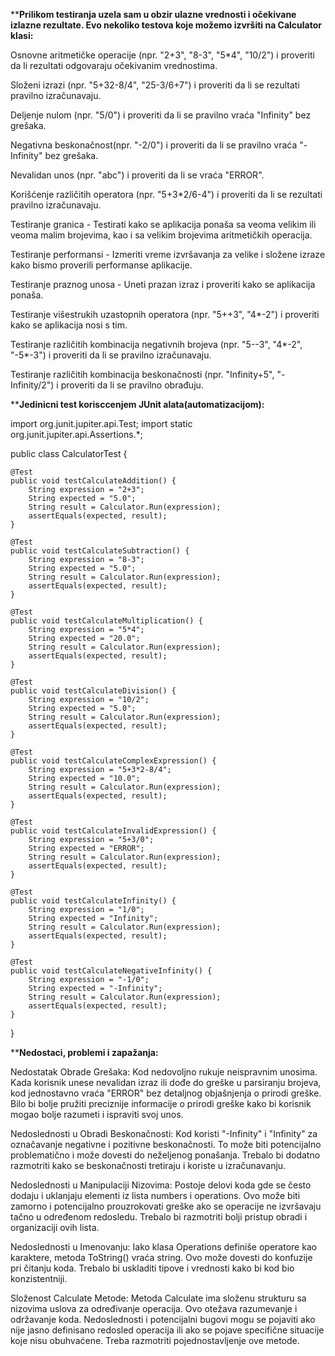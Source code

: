 ****Prilikom testiranja uzela sam u obzir ulazne vrednosti i očekivane izlazne rezultate. Evo nekoliko testova koje možemo izvršiti na Calculator klasi:**

Osnovne aritmetičke operacije (npr. "2+3", "8-3", "5*4", "10/2") i proveriti da li rezultati odgovaraju očekivanim vrednostima.

Složeni izrazi (npr. "5+32-8/4", "25-3/6+7") i proveriti da li se rezultati pravilno izračunavaju.

Deljenje nulom (npr. "5/0") i proveriti da li se pravilno vraća "Infinity" bez grešaka.

Negativna beskonačnost(npr. "-2/0") i proveriti da li se pravilno vraća "-Infinity" bez grešaka.

Nevalidan unos (npr. "abc") i proveriti da li se vraća "ERROR".

Korišćenje različitih operatora (npr. "5+3*2/6-4") i proveriti da li se rezultati pravilno izračunavaju.

Testiranje granica - Testirati kako se aplikacija ponaša sa veoma velikim ili veoma malim brojevima, kao i sa velikim brojevima aritmetičkih operacija.

Testiranje performansi - Izmeriti vreme izvršavanja za velike i složene izraze kako bismo proverili performanse aplikacije.

Testiranje praznog unosa - Uneti prazan izraz i proveriti kako se aplikacija ponaša.

Testiranje višestrukih uzastopnih operatora (npr. "5++3", "4*-2") i proveriti kako se aplikacija nosi s tim.

Testiranje različitih kombinacija negativnih brojeva (npr. "5--3", "4*-2", "-5*-3") i proveriti da li se pravilno izračunavaju.

Testiranje različitih kombinacija beskonačnosti (npr. "Infinity+5", "-Infinity/2") i proveriti da li se pravilno obrađuju.


****Jedinicni test korisccenjem JUnit alata(automatizacijom):**

import org.junit.jupiter.api.Test;
import static org.junit.jupiter.api.Assertions.*;

public class CalculatorTest {

    @Test
    public void testCalculateAddition() {
        String expression = "2+3";
        String expected = "5.0";
        String result = Calculator.Run(expression);
        assertEquals(expected, result);
    }

    @Test
    public void testCalculateSubtraction() {
        String expression = "8-3";
        String expected = "5.0";
        String result = Calculator.Run(expression);
        assertEquals(expected, result);
    }

    @Test
    public void testCalculateMultiplication() {
        String expression = "5*4";
        String expected = "20.0";
        String result = Calculator.Run(expression);
        assertEquals(expected, result);
    }

    @Test
    public void testCalculateDivision() {
        String expression = "10/2";
        String expected = "5.0";
        String result = Calculator.Run(expression);
        assertEquals(expected, result);
    }

    @Test
    public void testCalculateComplexExpression() {
        String expression = "5+3*2-8/4";
        String expected = "10.0";
        String result = Calculator.Run(expression);
        assertEquals(expected, result);
    }

    @Test
    public void testCalculateInvalidExpression() {
        String expression = "5+3/0";
        String expected = "ERROR";
        String result = Calculator.Run(expression);
        assertEquals(expected, result);
    }

    @Test
    public void testCalculateInfinity() {
        String expression = "1/0";
        String expected = "Infinity";
        String result = Calculator.Run(expression);
        assertEquals(expected, result);
    }

    @Test
    public void testCalculateNegativeInfinity() {
        String expression = "-1/0";
        String expected = "-Infinity";
        String result = Calculator.Run(expression);
        assertEquals(expected, result);
    }
}

****Nedostaci, problemi i zapažanja:**

Nedostatak Obrade Grešaka: Kod nedovoljno rukuje neispravnim unosima. Kada korisnik unese nevalidan izraz ili dođe do greške u parsiranju brojeva, kod jednostavno vraća "ERROR" bez detaljnog objašnjenja o prirodi greške. Bilo bi bolje pružiti preciznije informacije o prirodi greške kako bi korisnik mogao bolje razumeti i ispraviti svoj unos.

Nedoslednosti u Obradi Beskonačnosti: Kod koristi "-Infinity" i "Infinity" za označavanje negativne i pozitivne beskonačnosti. To može biti potencijalno problematično i može dovesti do neželjenog ponašanja. Trebalo bi dodatno razmotriti kako se beskonačnosti tretiraju i koriste u izračunavanju.

Nedoslednosti u Manipulaciji Nizovima: Postoje delovi koda gde se često dodaju i uklanjaju elementi iz lista numbers i operations. Ovo može biti zamorno i potencijalno prouzrokovati greške ako se operacije ne izvršavaju tačno u određenom redosledu. Trebalo bi razmotriti bolji pristup obradi i organizaciji ovih lista.

Nedoslednosti u Imenovanju: Iako klasa Operations definiše operatore kao karaktere, metoda ToString() vraća string. Ovo može dovesti do konfuzije pri čitanju koda. Trebalo bi uskladiti tipove i vrednosti kako bi kod bio konzistentniji.

Složenost Calculate Metode: Metoda Calculate ima složenu strukturu sa nizovima uslova za određivanje operacija. Ovo otežava razumevanje i održavanje koda. Nedoslednosti i potencijalni bugovi mogu se pojaviti ako nije jasno definisano redosled operacija ili ako se pojave specifične situacije koje nisu obuhvaćene. Treba razmotriti pojednostavljenje ove metode.
